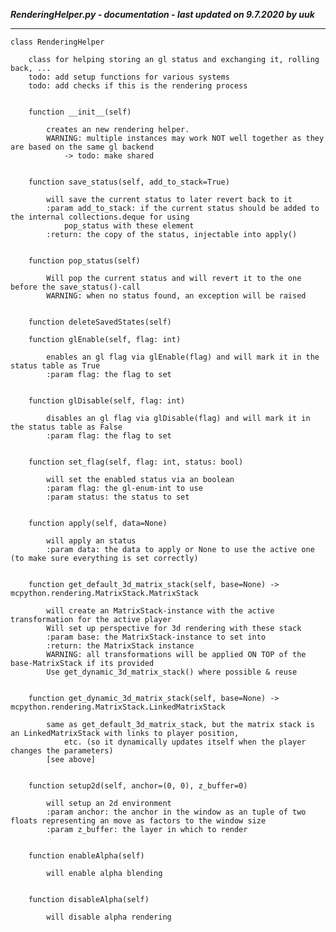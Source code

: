 ***RenderingHelper.py - documentation - last updated on 9.7.2020 by uuk***
___

    class RenderingHelper
        
        class for helping storing an gl status and exchanging it, rolling back, ...
        todo: add setup functions for various systems
        todo: add checks if this is the rendering process


        function __init__(self)
            
            creates an new rendering helper.
            WARNING: multiple instances may work NOT well together as they are based on the same gl backend
                -> todo: make shared


        function save_status(self, add_to_stack=True)
            
            will save the current status to later revert back to it
            :param add_to_stack: if the current status should be added to the internal collections.deque for using
                pop_status with these element
            :return: the copy of the status, injectable into apply()


        function pop_status(self)
            
            Will pop the current status and will revert it to the one before the save_status()-call
            WARNING: when no status found, an exception will be raised


        function deleteSavedStates(self)

        function glEnable(self, flag: int)
            
            enables an gl flag via glEnable(flag) and will mark it in the status table as True
            :param flag: the flag to set


        function glDisable(self, flag: int)
            
            disables an gl flag via glDisable(flag) and will mark it in the status table as False
            :param flag: the flag to set


        function set_flag(self, flag: int, status: bool)
            
            will set the enabled status via an boolean
            :param flag: the gl-enum-int to use
            :param status: the status to set


        function apply(self, data=None)
            
            will apply an status
            :param data: the data to apply or None to use the active one (to make sure everything is set correctly)


        function get_default_3d_matrix_stack(self, base=None) -> mcpython.rendering.MatrixStack.MatrixStack
            
            will create an MatrixStack-instance with the active transformation for the active player
            Will set up perspective for 3d rendering with these stack
            :param base: the MatrixStack-instance to set into
            :return: the MatrixStack instance
            WARNING: all transformations will be applied ON TOP of the base-MatrixStack if its provided
            Use get_dynamic_3d_matrix_stack() where possible & reuse


        function get_dynamic_3d_matrix_stack(self, base=None) -> mcpython.rendering.MatrixStack.LinkedMatrixStack
            
            same as get_default_3d_matrix_stack, but the matrix stack is an LinkedMatrixStack with links to player position,
                etc. (so it dynamically updates itself when the player changes the parameters)
            [see above]


        function setup2d(self, anchor=(0, 0), z_buffer=0)
            
            will setup an 2d environment
            :param anchor: the anchor in the window as an tuple of two floats representing an move as factors to the window size
            :param z_buffer: the layer in which to render


        function enableAlpha(self)
            
            will enable alpha blending


        function disableAlpha(self)
            
            will disable alpha rendering
